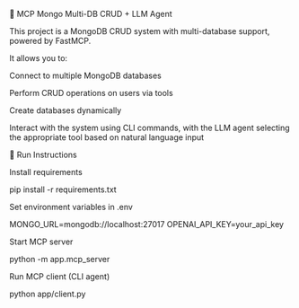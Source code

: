 🚀 MCP Mongo Multi-DB CRUD + LLM Agent

This project is a MongoDB CRUD system with multi-database support, powered by FastMCP.

It allows you to:

Connect to multiple MongoDB databases

Perform CRUD operations on users via tools

Create databases dynamically

Interact with the system using CLI commands, with the LLM agent selecting the appropriate tool based on natural language input



🚀 Run Instructions

Install requirements

pip install -r requirements.txt

Set environment variables in .env

MONGO_URL=mongodb://localhost:27017
OPENAI_API_KEY=your_api_key

Start MCP server

python -m app.mcp_server

Run MCP client (CLI agent)

python app/client.py